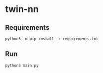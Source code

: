 # twin-nn

## Requirements
```shell
python3 -m pip install -r requirements.txt
```

## Run

```shell
python3 main.py
```

